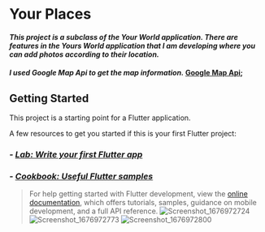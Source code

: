 # Your Places

#### *This project is a subclass of the Your World application. There are features in the Yours World application that I am developing where you can add photos according to their location.*

#### *I used Google Map Api to get the map information.* [Google Map Api](https://cloud.google.com/);

## Getting Started

This project is a starting point for a Flutter application.

A few resources to get you started if this is your first Flutter project:

### *- [Lab: Write your first Flutter app](https://docs.flutter.dev/get-started/codelab)*
### *- [Cookbook: Useful Flutter samples](https://docs.flutter.dev/cookbook)*

> For help getting started with Flutter development, view the
[online documentation](https://docs.flutter.dev/), which offers tutorials,
samples, guidance on mobile development, and a full API reference.
![Screenshot_1676972724](https://user-images.githubusercontent.com/100241189/220311429-5164a8f9-dcec-41dc-829c-7474a2f1dd88.png)
![Screenshot_1676972773](https://user-images.githubusercontent.com/100241189/220311444-9ad44cc2-cc5b-42ca-8f35-bf75c3e30011.png)
![Screenshot_1676972800](https://user-images.githubusercontent.com/100241189/220311455-c3f1c78b-6cd1-477d-9db1-c771a65f7399.png)
